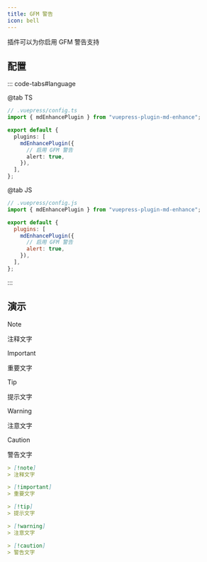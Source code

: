 ```yaml
---
title: GFM 警告
icon: bell
---
```


插件可以为你启用 GFM 警告支持

<!-- more -->

## 配置

::: code-tabs#language

@tab TS

```ts {8}
// .vuepress/config.ts
import { mdEnhancePlugin } from "vuepress-plugin-md-enhance";

export default {
  plugins: [
    mdEnhancePlugin({
      // 启用 GFM 警告
      alert: true,
    }),
  ],
};
```

@tab JS

```js {8}
// .vuepress/config.js
import { mdEnhancePlugin } from "vuepress-plugin-md-enhance";

export default {
  plugins: [
    mdEnhancePlugin({
      // 启用 GFM 警告
      alert: true,
    }),
  ],
};
```

:::

<!-- #region after -->

## 演示

<!-- markdownlint-disable MD028 -->

> [!note]
> 注释文字

> [!important]
> 重要文字

> [!tip]
> 提示文字

> [!warning]
> 注意文字

> [!caution]
> 警告文字

```md
> [!note]
> 注释文字

> [!important]
> 重要文字

> [!tip]
> 提示文字

> [!warning]
> 注意文字

> [!caution]
> 警告文字
```

<!-- markdownlint-enable MD028 -->

<!-- #endregion after -->
